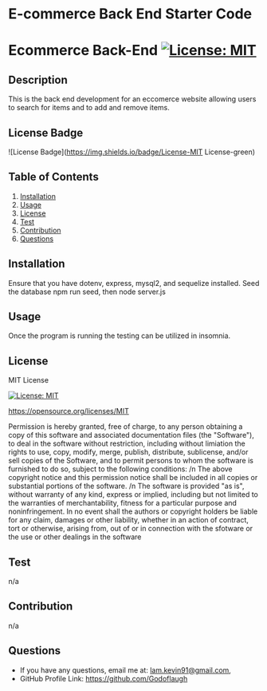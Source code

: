 # E-commerce Back End Starter Code

# Ecommerce Back-End [![License: MIT](https://img.shields.io/badge/License-MIT-yellow.svg)](https://opensource.org/licenses/MIT)

  ## Description
  This is the back end development for an eccomerce website allowing users to search for items and to add and remove items.

  ## License Badge
  
  ![License Badge](https://img.shields.io/badge/License-MIT License-green)

## Table of Contents
1. [Installation](#installation)
2. [Usage](#usage)
3. [License](#license)
4. [Test](#test)
5. [Contribution](#contribution)
6. [Questions](#questions)

## Installation
Ensure that you have dotenv, express, mysql2, and sequelize installed. Seed the database npm run seed, then node server.js

## Usage
Once the program is running the testing can be utilized in insomnia.

## License
MIT License


[![License: MIT](https://img.shields.io/badge/License-MIT-yellow.svg)](https://opensource.org/licenses/MIT)

https://opensource.org/licenses/MIT

Permission is hereby granted, free of charge, to any person obtaining a copy of this software and associated documentation files (the "Software"), to deal in the software without restriction, including without limiation the rights to use, copy, modify, merge, publish, distribute, sublicense, and/or sell copies of the Software, and to permit persons to whom the software is furnished to do so, subject to the following conditions: /n The above copyright notice and this permission notice shall be included in all copies or substantial portions of the software. /n The software is provided "as is", without warranty of any kind, express or implied, including but not limited to the warranties of merchantability, fitness for a particular purpose and noninfringement. In no event shall the authors or copyright holders be liable for any claim, damages or other liability, whether in an action of contract, tort or otherwise, arising from, out of or in connection with the sfotware or the use or other dealings in the software



## Test
n/a

## Contribution
n/a

## Questions
* If you have any questions, email me at: lam.kevin91@gmail.com,
* GitHub Profile Link: https://github.com/Godoflaugh
